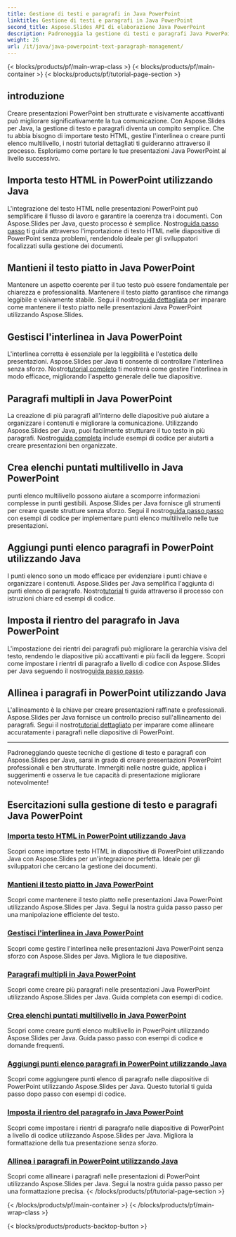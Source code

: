 ```yaml
---
title: Gestione di testi e paragrafi in Java PowerPoint
linktitle: Gestione di testi e paragrafi in Java PowerPoint
second_title: Aspose.Slides API di elaborazione Java PowerPoint
description: Padroneggia la gestione di testi e paragrafi Java PowerPoint con Aspose.Slides. Impara a importare testo HTML, gestire l'interlinea, creare punti elenco e allineare i paragrafi.
weight: 26
url: /it/java/java-powerpoint-text-paragraph-management/
---
```


{< blocks/products/pf/main-wrap-class >}
{< blocks/products/pf/main-container >}
{< blocks/products/pf/tutorial-page-section >}

## introduzione

Creare presentazioni PowerPoint ben strutturate e visivamente accattivanti può migliorare significativamente la tua comunicazione. Con Aspose.Slides per Java, la gestione di testo e paragrafi diventa un compito semplice. Che tu abbia bisogno di importare testo HTML, gestire l'interlinea o creare punti elenco multilivello, i nostri tutorial dettagliati ti guideranno attraverso il processo. Esploriamo come portare le tue presentazioni Java PowerPoint al livello successivo.

## Importa testo HTML in PowerPoint utilizzando Java
 L'integrazione del testo HTML nelle presentazioni PowerPoint può semplificare il flusso di lavoro e garantire la coerenza tra i documenti. Con Aspose.Slides per Java, questo processo è semplice. Nostro[guida passo passo](./import-html-text-powerpoint-java/) ti guida attraverso l'importazione di testo HTML nelle diapositive di PowerPoint senza problemi, rendendolo ideale per gli sviluppatori focalizzati sulla gestione dei documenti.

## Mantieni il testo piatto in Java PowerPoint
Mantenere un aspetto coerente per il tuo testo può essere fondamentale per chiarezza e professionalità. Mantenere il testo piatto garantisce che rimanga leggibile e visivamente stabile. Segui il nostro[guida dettagliata](./keep-text-flat-java-powerpoint/) per imparare come mantenere il testo piatto nelle presentazioni Java PowerPoint utilizzando Aspose.Slides.

## Gestisci l'interlinea in Java PowerPoint
 L'interlinea corretta è essenziale per la leggibilità e l'estetica delle presentazioni. Aspose.Slides per Java ti consente di controllare l'interlinea senza sforzo. Nostro[tutorial completo](./manage-line-spacing-java-powerpoint/) ti mostrerà come gestire l'interlinea in modo efficace, migliorando l'aspetto generale delle tue diapositive.

## Paragrafi multipli in Java PowerPoint
 La creazione di più paragrafi all'interno delle diapositive può aiutare a organizzare i contenuti e migliorare la comunicazione. Utilizzando Aspose.Slides per Java, puoi facilmente strutturare il tuo testo in più paragrafi. Nostro[guida completa](./multiple-paragraphs-java-powerpoint/) include esempi di codice per aiutarti a creare presentazioni ben organizzate.

## Crea elenchi puntati multilivello in Java PowerPoint
 punti elenco multilivello possono aiutare a scomporre informazioni complesse in punti gestibili. Aspose.Slides per Java fornisce gli strumenti per creare queste strutture senza sforzo. Segui il nostro[guida passo passo](./create-multilevel-bullets-java-powerpoint/) con esempi di codice per implementare punti elenco multilivello nelle tue presentazioni.

## Aggiungi punti elenco paragrafi in PowerPoint utilizzando Java
 I punti elenco sono un modo efficace per evidenziare i punti chiave e organizzare i contenuti. Aspose.Slides per Java semplifica l'aggiunta di punti elenco di paragrafo. Nostro[tutorial](./add-paragraph-bullets-powerpoint-java/) ti guida attraverso il processo con istruzioni chiare ed esempi di codice.

## Imposta il rientro del paragrafo in Java PowerPoint
 L'impostazione dei rientri dei paragrafi può migliorare la gerarchia visiva del testo, rendendo le diapositive più accattivanti e più facili da leggere. Scopri come impostare i rientri di paragrafo a livello di codice con Aspose.Slides per Java seguendo il nostro[guida passo passo](./set-paragraph-indent-java-powerpoint/).

## Allinea i paragrafi in PowerPoint utilizzando Java
L'allineamento è la chiave per creare presentazioni raffinate e professionali. Aspose.Slides per Java fornisce un controllo preciso sull'allineamento dei paragrafi. Segui il nostro[tutorial dettagliato](./align-paragraphs-powerpoint-java/) per imparare come allineare accuratamente i paragrafi nelle diapositive di PowerPoint.

---

Padroneggiando queste tecniche di gestione di testo e paragrafi con Aspose.Slides per Java, sarai in grado di creare presentazioni PowerPoint professionali e ben strutturate. Immergiti nelle nostre guide, applica i suggerimenti e osserva le tue capacità di presentazione migliorare notevolmente!
## Esercitazioni sulla gestione di testo e paragrafi Java PowerPoint
### [Importa testo HTML in PowerPoint utilizzando Java](./import-html-text-powerpoint-java/)
Scopri come importare testo HTML in diapositive di PowerPoint utilizzando Java con Aspose.Slides per un'integrazione perfetta. Ideale per gli sviluppatori che cercano la gestione dei documenti.
### [Mantieni il testo piatto in Java PowerPoint](./keep-text-flat-java-powerpoint/)
Scopri come mantenere il testo piatto nelle presentazioni Java PowerPoint utilizzando Aspose.Slides per Java. Segui la nostra guida passo passo per una manipolazione efficiente del testo.
### [Gestisci l'interlinea in Java PowerPoint](./manage-line-spacing-java-powerpoint/)
Scopri come gestire l'interlinea nelle presentazioni Java PowerPoint senza sforzo con Aspose.Slides per Java. Migliora le tue diapositive.
### [Paragrafi multipli in Java PowerPoint](./multiple-paragraphs-java-powerpoint/)
Scopri come creare più paragrafi nelle presentazioni Java PowerPoint utilizzando Aspose.Slides per Java. Guida completa con esempi di codice.
### [Crea elenchi puntati multilivello in Java PowerPoint](./create-multilevel-bullets-java-powerpoint/)
Scopri come creare punti elenco multilivello in PowerPoint utilizzando Aspose.Slides per Java. Guida passo passo con esempi di codice e domande frequenti.
### [Aggiungi punti elenco paragrafi in PowerPoint utilizzando Java](./add-paragraph-bullets-powerpoint-java/)
Scopri come aggiungere punti elenco di paragrafo nelle diapositive di PowerPoint utilizzando Aspose.Slides per Java. Questo tutorial ti guida passo dopo passo con esempi di codice.
### [Imposta il rientro del paragrafo in Java PowerPoint](./set-paragraph-indent-java-powerpoint/)
Scopri come impostare i rientri di paragrafo nelle diapositive di PowerPoint a livello di codice utilizzando Aspose.Slides per Java. Migliora la formattazione della tua presentazione senza sforzo.
### [Allinea i paragrafi in PowerPoint utilizzando Java](./align-paragraphs-powerpoint-java/)
Scopri come allineare i paragrafi nelle presentazioni di PowerPoint utilizzando Aspose.Slides per Java. Segui la nostra guida passo passo per una formattazione precisa.
{< /blocks/products/pf/tutorial-page-section >}

{< /blocks/products/pf/main-container >}
{< /blocks/products/pf/main-wrap-class >}

{< blocks/products/products-backtop-button >}
